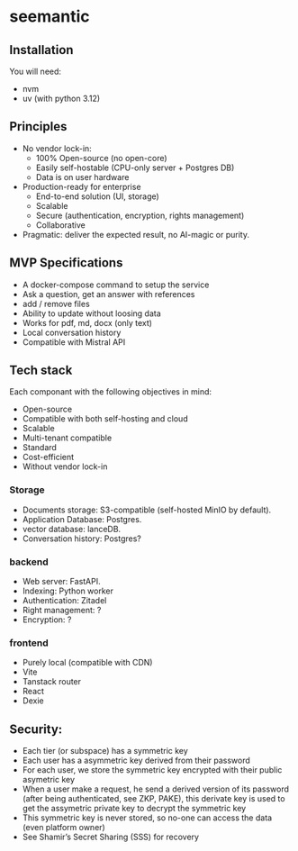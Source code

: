 # seemantic

## Installation

You will need:
* nvm
* uv (with python 3.12)

## Principles

* No vendor lock-in:
    * 100% Open-source (no open-core)
    * Easily self-hostable (CPU-only server + Postgres DB)
    * Data is on user hardware
* Production-ready for enterprise
    * End-to-end solution (UI, storage)
    * Scalable
    * Secure (authentication, encryption, rights management)
    * Collaborative
* Pragmatic: deliver the expected result, no AI-magic or purity.

## MVP Specifications

* A docker-compose command to setup the service
* Ask a question, get an answer with references
* add / remove files
* Ability to update without loosing data
* Works for pdf, md, docx (only text)
* Local conversation history
* Compatible with Mistral API


## Tech stack

Each componant with the following objectives in mind:
* Open-source
* Compatible with both self-hosting and cloud
* Scalable
* Multi-tenant compatible
* Standard
* Cost-efficient
* Without vendor lock-in

### Storage
* Documents storage: S3-compatible (self-hosted MinIO by default).
* Application Database: Postgres.
* vector database: lanceDB.
* Conversation history: Postgres?


### backend
* Web server: FastAPI.
* Indexing: Python worker
* Authentication: Zitadel
* Right management: ?
* Encryption: ?

### frontend
* Purely local (compatible with CDN)
* Vite
* Tanstack router
* React
* Dexie

## Security:

* Each tier (or subspace) has a symmetric key
* Each user has a asymmetric key derived from their password
* For each user, we store the symmetric key encrypted with their public asymetric key
* When a user make a request, he send a derived version of its password (after being authenticated, see ZKP, PAKE), this derivate key is used to get the assymetric private key to decrypt the symmetric key
* This symmetric key is never stored, so no-one can access the data (even platform owner)
* See Shamir’s Secret Sharing (SSS) for recovery
